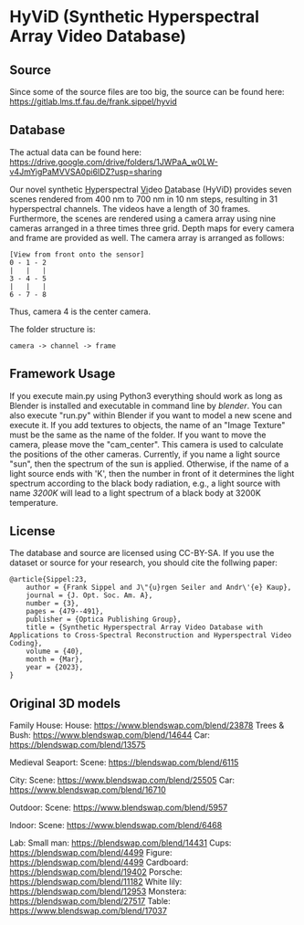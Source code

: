 # HyViD (Synthetic Hyperspectral Array Video Database)

## Source

Since some of the source files are too big, the source can be found here: https://gitlab.lms.tf.fau.de/frank.sippel/hyvid

## Database
The actual data can be found here: https://drive.google.com/drive/folders/1JWPaA_w0LW-v4JmYigPaMVVSA0pi6IDZ?usp=sharing

Our novel synthetic <ins>Hy</ins>perspectral <ins>Vi</ins>deo <ins>D</ins>atabase (HyViD) provides seven scenes rendered from 400 nm to 700 nm in 10 nm steps, resulting in 31 hyperspectral channels. 
The videos have a length of 30 frames.
Furthermore, the scenes are rendered using a camera array using nine cameras arranged in a three times three grid. Depth maps for every camera and frame are provided as well.
The camera array is arranged as follows:
```
[View from front onto the sensor]
0 - 1 - 2
|   |   |
3 - 4 - 5
|   |   |
6 - 7 - 8
```

Thus, camera 4 is the center camera.

The folder structure is:
```
camera -> channel -> frame
```

## Framework Usage
If you execute main.py using Python3 everything should work as long as Blender is installed and executable in command line by *blender*.
You can also execute "run.py" within Blender if you want to model a new scene and execute it.
If you add textures to objects, the name of an "Image Texture" must be the same as the name of the folder.
If you want to move the camera, please move the "cam_center". This camera is used to calculate the positions of the other cameras.
Currently, if you name a light source "sun", then the spectrum of the sun is applied.
Otherwise, if the name of a light source ends with 'K', then the number in front of it determines the light spectrum according to the black body radiation, e.g., a light source with name *3200K* will lead to a light spectrum of a black body at 3200K temperature.

## License
The database and source are licensed using CC-BY-SA.
If you use the dataset or source for your research, you should cite the follwing paper:
```
@article{Sippel:23,
	author = {Frank Sippel and J\"{u}rgen Seiler and Andr\'{e} Kaup},
	journal = {J. Opt. Soc. Am. A},
	number = {3},
	pages = {479--491},
	publisher = {Optica Publishing Group},
	title = {Synthetic Hyperspectral Array Video Database with Applications to Cross-Spectral Reconstruction and Hyperspectral Video Coding},
	volume = {40},
	month = {Mar},
	year = {2023},
}
```

## Original 3D models

Family House:
House: https://www.blendswap.com/blend/23878
Trees & Bush: https://www.blendswap.com/blend/14644
Car: https://blendswap.com/blend/13575

Medieval Seaport:
Scene: https://blendswap.com/blend/6115

City:
Scene: https://www.blendswap.com/blend/25505
Car: https://www.blendswap.com/blend/16710

Outdoor:
Scene: https://www.blendswap.com/blend/5957

Indoor:
Scene: https://www.blendswap.com/blend/6468

Lab:
Small man: https://blendswap.com/blend/14431
Cups: https://blendswap.com/blend/4499
Figure: https://blendswap.com/blend/4499
Cardboard: https://blendswap.com/blend/19402
Porsche: https://blendswap.com/blend/11182
White lily: https://blendswap.com/blend/12953
Monstera: https://blendswap.com/blend/27517
Table: https://www.blendswap.com/blend/17037